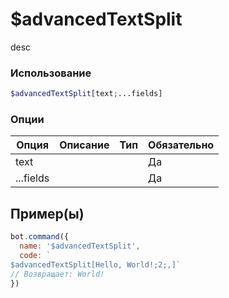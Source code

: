 # $advancedTextSplit
desc
### Использование
```php
$advancedTextSplit[text;...fields]
```

### Опции

| Опция | Описание | Тип | Обязательно |
|--------|-------------|------|----------|
| text |  |  | Да | 
| ...fields |  |  | Да | 
## Пример(ы)

```javascript
bot.command({
  name: '$advancedTextSplit',
  code: `
$advancedTextSplit[Hello, World!;2;,]`
// Возвращает: World!
})
```